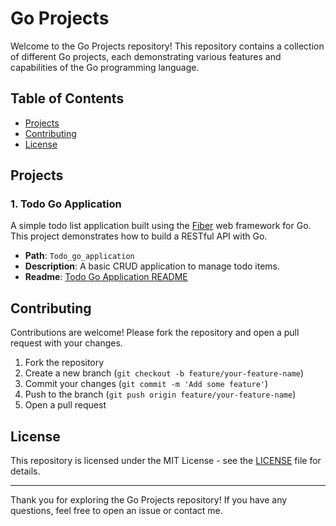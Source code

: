 # Go Projects

Welcome to the Go Projects repository! This repository contains a collection of different Go projects, each demonstrating various features and capabilities of the Go programming language.

## Table of Contents

- [Projects](#projects)
- [Contributing](#contributing)
- [License](#license)

## Projects

### 1. Todo Go Application

A simple todo list application built using the [Fiber](https://gofiber.io/) web framework for Go. This project demonstrates how to build a RESTful API with Go.

- **Path**: `Todo_go_application`
- **Description**: A basic CRUD application to manage todo items.
- **Readme**: [Todo Go Application README](./Todo_go_application/README.md)

## Contributing

Contributions are welcome! Please fork the repository and open a pull request with your changes.

1. Fork the repository
2. Create a new branch (`git checkout -b feature/your-feature-name`)
3. Commit your changes (`git commit -m 'Add some feature'`)
4. Push to the branch (`git push origin feature/your-feature-name`)
5. Open a pull request

## License

This repository is licensed under the MIT License - see the [LICENSE](LICENSE) file for details.

---

Thank you for exploring the Go Projects repository! If you have any questions, feel free to open an issue or contact me.
